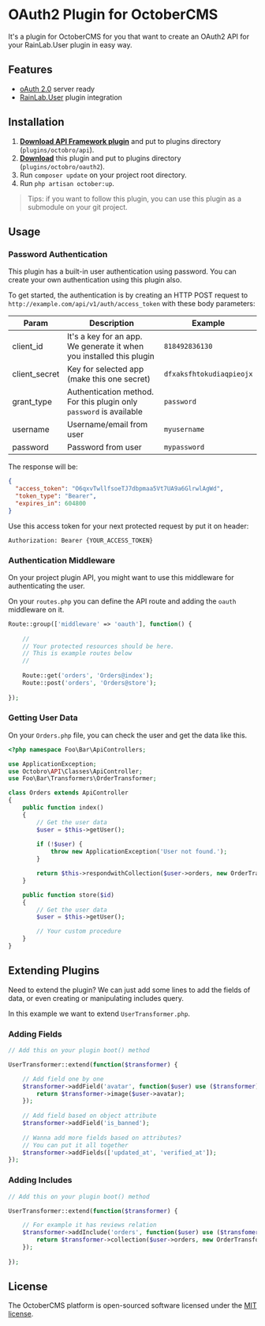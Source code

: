 # OAuth2 Plugin for OctoberCMS

It's a plugin for OctoberCMS for you that want to create an OAuth2 API for your RainLab.User plugin in easy way.

## Features

- [oAuth 2.0](https://oauth.net/2/) server ready
- [RainLab.User](http://octobercms.com/plugin/rainlab-user) plugin integration

## Installation

1. [**Download API Framework plugin**](https://github.com/octobroid/oc-api-plugin/archive/master.zip) and put to plugins directory (`plugins/octobro/api`).
1. [**Download**](https://github.com/octobroid/oc-oauth2-plugin/archive/master.zip) this plugin and put to plugins directory (`plugins/octobro/oauth2`).
2. Run `composer update` on your project root directory.
3. Run `php artisan october:up`.

> Tips: if you want to follow this plugin, you can use this plugin as a submodule on your git project.


## Usage

### Password Authentication

This plugin has a built-in user authentication using password. You can create your own authentication using this plugin also.

To get started, the authentication is by creating an HTTP POST request to `http://example.com/api/v1/auth/access_token` with these body parameters:

| Param         | Description                                                          | Example                  |
|---------------|----------------------------------------------------------------------|--------------------------|
| client_id     | It's a key for an app. We generate it when you installed this plugin | `818492836130`           |
| client_secret | Key for selected app (make this one secret)                          | `dfxaksfhtokudiaqpieojx` |
| grant_type    | Authentication method. For this plugin only `password` is available  | `password`               |
| username      | Username/email from user                                             | `myusername`             |
| password      | Password from user                                                   | `mypassword`             |

The response will be:

```json
{
  "access_token": "O6qxvTwllfsoeTJ7dbpmaa5Vt7UA9a6GlrwlAgWd",
  "token_type": "Bearer",
  "expires_in": 604800
}
```
Use this access token for your next protected request by put it on header:

```
Authorization: Bearer {YOUR_ACCESS_TOKEN}
```

### Authentication Middleware

On your project plugin API, you might want to use this middleware for authenticating the user.

On your `routes.php` you can define the API route and adding the `oauth` middleware on it.

```php
Route::group(['middleware' => 'oauth'], function() {
	
	//
	// Your protected resources should be here.
	// This is example routes below
	//
	
    Route::get('orders', 'Orders@index');
    Route::post('orders', 'Orders@store');
	
});
```

### Getting User Data

On your `Orders.php` file, you can check the user and get the data like this.

```php
<?php namespace Foo\Bar\ApiControllers;

use ApplicationException;
use Octobro\API\Classes\ApiController;
use Foo\Bar\Transformers\OrderTransformer;

class Orders extends ApiController
{
    public function index()
    {
        // Get the user data
        $user = $this->getUser();
        
        if (!$user) {
            throw new ApplicationException('User not found.');
        }      

        return $this->respondwithCollection($user->orders, new OrderTransformer);
    }

    public function store($id)
    {
        // Get the user data
        $user = $this->getUser();

        // Your custom procedure
    }
}
```

## Extending Plugins

Need to extend the plugin? We can just add some lines to add the fields of data, or even creating or manipulating includes query.

In this example we want to extend `UserTransformer.php`.

### Adding Fields

```php
// Add this on your plugin boot() method

UserTransformer::extend(function($transformer) {

    // Add field one by one
    $transformer->addField('avatar', function($user) use ($transformer) {
        return $transformer->image($user->avatar);
    });
    
    // Add field based on object attribute
    $transformer->addField('is_banned');
    
    // Wanna add more fields based on attributes?
    // You can put it all together
    $transformer->addFields(['updated_at', 'verified_at']);
});
```


### Adding Includes

```php
// Add this on your plugin boot() method

UserTransformer::extend(function($transformer) {

    // For example it has reviews relation
    $transformer->addInclude('orders', function($user) use ($transfomer) {
        return $transformer->collection($user->orders, new OrderTransformer);
    });
    
});
```


## License

The OctoberCMS platform is open-sourced software licensed under the [MIT license](http://opensource.org/licenses/MIT).